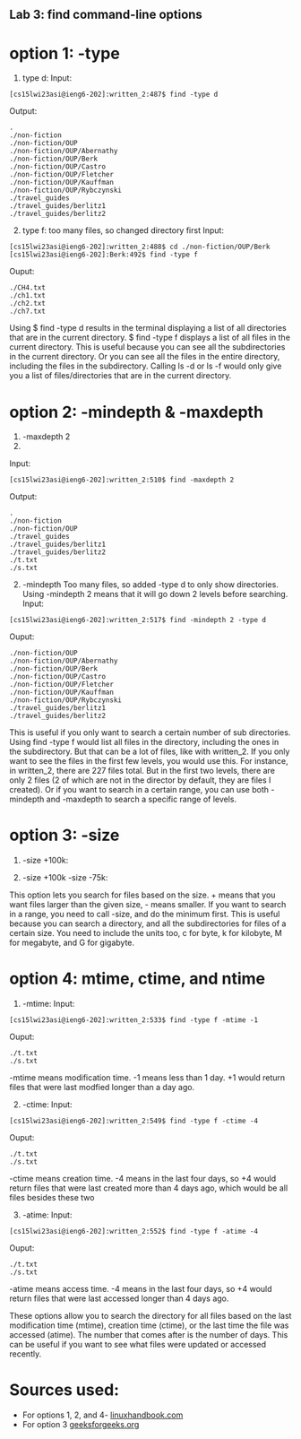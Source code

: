 ## Lab 3: find command-line options

# option 1: -type

1) type d:
Input:
```
[cs15lwi23asi@ieng6-202]:written_2:487$ find -type d
```
Output:
```
.
./non-fiction
./non-fiction/OUP
./non-fiction/OUP/Abernathy
./non-fiction/OUP/Berk
./non-fiction/OUP/Castro
./non-fiction/OUP/Fletcher
./non-fiction/OUP/Kauffman
./non-fiction/OUP/Rybczynski
./travel_guides
./travel_guides/berlitz1
./travel_guides/berlitz2
```

2) type f:
too many files, so changed directory first
Input:
```
[cs15lwi23asi@ieng6-202]:written_2:488$ cd ./non-fiction/OUP/Berk
[cs15lwi23asi@ieng6-202]:Berk:492$ find -type f
```
Ouput:
```
./CH4.txt
./ch1.txt
./ch2.txt
./ch7.txt
```

Using $ find -type d results in the terminal displaying a list of all directories that are in the current directory. 
$ find -type f displays a list of all files in the current directory. This is useful because you can see all the subdirectories in the current directory. 
Or you can see all the files in the entire directory, including the files in the subdirectory. Calling ls -d or ls -f would only give you a list of files/directories
that are in the current directory.

# option 2: -mindepth & -maxdepth

1) -maxdepth 2
2) 
Input:
```
[cs15lwi23asi@ieng6-202]:written_2:510$ find -maxdepth 2
```
Output:
```
.
./non-fiction
./non-fiction/OUP
./travel_guides
./travel_guides/berlitz1
./travel_guides/berlitz2
./t.txt
./s.txt
```
2) -mindepth 
Too many files, so added -type d to only show directories. Using -mindepth 2 means that it will go down 2 levels before searching.
Input:
```
[cs15lwi23asi@ieng6-202]:written_2:517$ find -mindepth 2 -type d
```
Ouput:
```
./non-fiction/OUP
./non-fiction/OUP/Abernathy
./non-fiction/OUP/Berk
./non-fiction/OUP/Castro
./non-fiction/OUP/Fletcher
./non-fiction/OUP/Kauffman
./non-fiction/OUP/Rybczynski
./travel_guides/berlitz1
./travel_guides/berlitz2
````

This is useful if you only want to search a certain number of sub directories. Using find -type f would list all files in the directory, including the ones in the
subdirectory. But that can be a lot of files, like with written_2. If you only want to see the files in the first few levels, you would use this. For instance,
in written_2, there are 227 files total. But in the first two levels, there are only 2 files (2 of which are not in the director by default, they are files I created). Or if you want to search in a certain range, you can use both -mindepth and -maxdepth to search a specific range of levels.

# option 3: -size

1) -size +100k:

2) -size +100k -size -75k:

This option lets you search for files based on the size. + means that you want files larger than the given size, - means smaller. 
If you want to search in a range, you need to call -size, and do the minimum first. This is useful because you can search a directory, 
and all the subdirectories for files of a certain size. You need to include the units too, c for byte, k for kilobyte, M for megabyte, and G for gigabyte.

# option 4: mtime, ctime, and ntime

1) -mtime:
Input:
```
[cs15lwi23asi@ieng6-202]:written_2:533$ find -type f -mtime -1   
```
Ouput:
```
./t.txt
./s.txt
```

-mtime means modification time. -1 means less than 1 day. +1 would return files that were last modfied longer than a day ago.

2) -ctime:
Input:
```
[cs15lwi23asi@ieng6-202]:written_2:549$ find -type f -ctime -4 
```
Ouput:
```
./t.txt
./s.txt
```

-ctime means creation time. -4 means in the last four days, so +4 would return files that were last created more than 4 days ago, which would be all files besides these two


3) -atime:
Input:
```
[cs15lwi23asi@ieng6-202]:written_2:552$ find -type f -atime -4
```
Ouput:
```
./t.txt
./s.txt
```

-atime means access time. -4 means in the last four days, so +4 would return files that were last accessed longer than 4 days ago.

These options allow you to search the directory for all files based on the last modification time (mtime), creation time (ctime), or the last time the 
file was accessed (atime). The number that comes after is the number of days. This can be useful if you want to see what files were updated or accessed recently.



# Sources used: 
* For options 1, 2, and 4- [linuxhandbook.com](https://linuxhandbook.com/find-command-examples/)
* For option 3 [geeksforgeeks.org](https://www.geeksforgeeks.org/mindepth-maxdepth-linux-find-command-limiting-search-specific-directory/)
